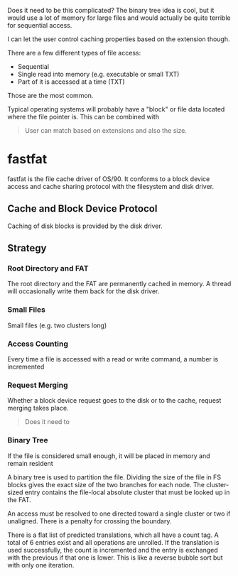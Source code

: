 Does it need to be this complicated? The binary tree idea is cool, but it would use a lot of memory for large files and would actually be quite terrible for sequential access.

I can let the user control caching properties based on the extension though.

There are a few different types of file access:
- Sequential
- Single read into memory (e.g. executable or small TXT)
- Part of it is accessed at a time (TXT)

Those are the most common.

Typical operating systems will probably have a "block" or file data located where the file pointer is. This can be combined with

> User can match based on extensions and also the size.

# fastfat

fastfat is the file cache driver of OS/90. It conforms to a block device access and cache sharing protocol with the filesystem and disk driver.


## Cache and Block Device Protocol

Caching of disk blocks is provided by the disk driver.

## Strategy

### Root Directory and FAT

The root directory and the FAT are permanently cached in memory. A thread will occasionally write them back for the disk driver.

### Small Files

Small files (e.g. two clusters long)

### Access Counting

Every time a file is accessed with a read or write command, a number is incremented

### Request Merging

Whether a block device request goes to the disk or to the cache, request merging takes place.

> Does it need to

### Binary Tree

If the file is considered small enough, it will be placed in memory and remain resident

A binary tree is used to partition the file. Dividing the size of the file in FS blocks gives the exact size of the two branches for each node. The cluster-sized entry contains the file-local absolute cluster that must be looked up in the FAT.

An access must be resolved to one directed toward a single cluster or two if unaligned. There is a penalty for crossing the boundary.

There is a flat list of predicted translations, which all have a count tag. A total of 6 entries exist and all operations are unrolled. If the translation is used successfully, the count is incremented and the entry is exchanged with the previous if that one is lower. This is like a reverse bubble sort but with only one iteration.



